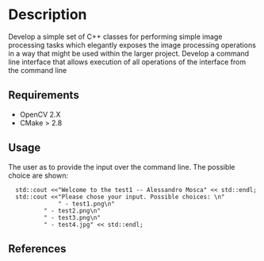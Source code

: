 # Description 
Develop a simple set of C++ classes for performing simple image processing tasks which elegantly exposes the image processing operations in a way that might be used within the larger project.
Develop a command line interface that allows execution of all operations of the interface from the command line


## Requirements
- OpenCV 2.X
- CMake > 2.8

## Usage
The user as to provide the input over the command line.
The possible choice are shown: 

```
  std::cout <<"Welcome to the test1 -- Alessandro Mosca" << std::endl;
  std::cout <<"Please chose your input. Possible choices: \n"
              " - test1.png\n"
	      " - test2.png\n"
	      " - test3.png\n"
	      " - test4.jpg" << std::endl;
```


## References
